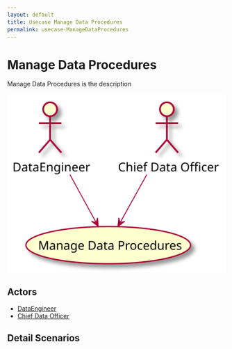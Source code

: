 ```yaml
---
layout: default
title: Usecase Manage Data Procedures
permalink: usecase-ManageDataProcedures
---
```


# Manage Data Procedures

Manage Data Procedures is the description

![Activities Diagram](./activities.svg)

## Actors

* [DataEngineer](actor-dataengineer)
* [Chief Data Officer](actor-cdo)


## Detail Scenarios


  


